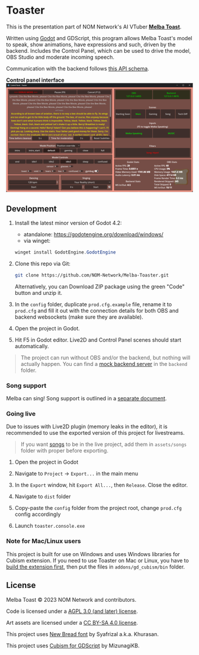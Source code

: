 # Toaster

This is the presentation part of NOM Network's AI VTuber **[Melba Toast](https://www.twitch.tv/melbathetoast/)**.

Written using [Godot](https://godotengine.org/) and GDScript, this program allows Melba Toast's model to speak, show animations, have expressions and such, driven by the backend. Includes the Control Panel, which can be used to drive the model, OBS Studio and moderate incoming speech.

Communication with the backend follows [this API schema](API_SCHEMA.md).

**Control panel interface**
![Interface](readme_assets/interface.png)

## Development

1. Install the latest minor version of Godot 4.2:

    - atandalone: <https://godotengine.org/download/windows/>
    - via winget:

    ```powershell
    winget install GodotEngine.GodotEngine
    ```

2. Clone this repo via Git:

    ```bash
    git clone https://github.com/NOM-Network/Melba-Toaster.git
    ```

    Alternatively, you can Download ZIP package using the green "Code" button and unzip it.

3. In the `config` folder, duplicate `prod.cfg.example` file, rename it to `prod.cfg` and fill it out with the connection details for both OBS and backend websockets (make sure they are available).

4. Open the project in Godot.

5. Hit F5 in Godot editor. Live2D and Control Panel scenes should start automatically.

> The project can run without OBS and/or the backend, but nothing will actually happen. You can find a [mock backend server](backend/README.md) in the `backend` folder.

### Song support

Melba can sing! Song support is outlined in a [separate document](dist/songs/README.md).

### Going live

Due to issues with Live2D plugin (memory leaks in the editor), it is recommended to use the exported version of this project for livestreams.

> If you want [songs](#song-support) to be in the live project, add them in `assets/songs` folder with proper before exporting.

1. Open the project in Godot

2. Navigate to `Project` -> `Export...` in the main menu

3. In the `Export` window, hit `Export All...`, then `Release`. Close the editor.

4. Navigate to `dist` folder

5. Copy-paste the `config` folder from the project root, change `prod.cfg` config accordingly

6. Launch `toaster.console.exe`

### Note for Mac/Linux users

This project is built for use on Windows and uses Windows libraries for Cubism extension. If you need to use Toaster on Mac or Linux, you have to [build the extension first](https://github.com/MizunagiKB/gd_cubism/blob/main/doc/BUILD.en.adoc#build-for-macos), then put the files in `addons/gd_cubism/bin` folder.

## License

Melba Toast © 2023 NOM Network and contributors.

Code is licensed under a [AGPL 3.0 (and later) license](LICENSE.md).

Art assets are licensed under a [CC BY-SA 4.0 license](LICENSE-ASSETS.md).

This project uses [New Bread font](https://www.dafont.com/new-bread.font) by Syafrizal a.k.a. Khurasan.

This project uses [Cubism for GDScript](https://github.com/MizunagiKB/gd_cubism) by MizunagiKB.
